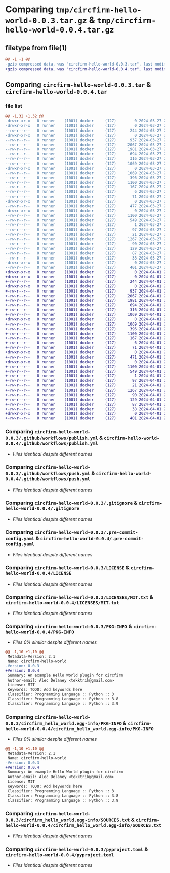 # Comparing `tmp/circfirm-hello-world-0.0.3.tar.gz` & `tmp/circfirm-hello-world-0.0.4.tar.gz`

## filetype from file(1)

```diff
@@ -1 +1 @@
-gzip compressed data, was "circfirm-hello-world-0.0.3.tar", last modified: Wed Mar 27 21:00:49 2024, max compression
+gzip compressed data, was "circfirm-hello-world-0.0.4.tar", last modified: Mon Apr  1 20:18:18 2024, max compression
```

## Comparing `circfirm-hello-world-0.0.3.tar` & `circfirm-hello-world-0.0.4.tar`

### file list

```diff
@@ -1,32 +1,32 @@
-drwxr-xr-x   0 runner    (1001) docker     (127)        0 2024-03-27 21:00:49.751295 circfirm-hello-world-0.0.3/
-drwxr-xr-x   0 runner    (1001) docker     (127)        0 2024-03-27 21:00:49.747295 circfirm-hello-world-0.0.3/.github/
--rw-r--r--   0 runner    (1001) docker     (127)      244 2024-03-27 21:00:40.000000 circfirm-hello-world-0.0.3/.github/dependabot.yml
-drwxr-xr-x   0 runner    (1001) docker     (127)        0 2024-03-27 21:00:49.747295 circfirm-hello-world-0.0.3/.github/workflows/
--rw-r--r--   0 runner    (1001) docker     (127)      937 2024-03-27 21:00:40.000000 circfirm-hello-world-0.0.3/.github/workflows/publish.yml
--rw-r--r--   0 runner    (1001) docker     (127)     2067 2024-03-27 21:00:40.000000 circfirm-hello-world-0.0.3/.github/workflows/push.yml
--rw-r--r--   0 runner    (1001) docker     (127)     1981 2024-03-27 21:00:40.000000 circfirm-hello-world-0.0.3/.gitignore
--rw-r--r--   0 runner    (1001) docker     (127)      694 2024-03-27 21:00:40.000000 circfirm-hello-world-0.0.3/.pre-commit-config.yaml
--rw-r--r--   0 runner    (1001) docker     (127)      316 2024-03-27 21:00:40.000000 circfirm-hello-world-0.0.3/.readthedocs.yaml
--rw-r--r--   0 runner    (1001) docker     (127)     1069 2024-03-27 21:00:40.000000 circfirm-hello-world-0.0.3/LICENSE
-drwxr-xr-x   0 runner    (1001) docker     (127)        0 2024-03-27 21:00:49.751295 circfirm-hello-world-0.0.3/LICENSES/
--rw-r--r--   0 runner    (1001) docker     (127)     1069 2024-03-27 21:00:40.000000 circfirm-hello-world-0.0.3/LICENSES/MIT.txt
--rw-r--r--   0 runner    (1001) docker     (127)      396 2024-03-27 21:00:40.000000 circfirm-hello-world-0.0.3/Makefile
--rw-r--r--   0 runner    (1001) docker     (127)     1100 2024-03-27 21:00:49.751295 circfirm-hello-world-0.0.3/PKG-INFO
--rw-r--r--   0 runner    (1001) docker     (127)      167 2024-03-27 21:00:40.000000 circfirm-hello-world-0.0.3/README.rst
--rw-r--r--   0 runner    (1001) docker     (127)        6 2024-03-27 21:00:46.000000 circfirm-hello-world-0.0.3/VERSION
--rw-r--r--   0 runner    (1001) docker     (127)       71 2024-03-27 21:00:40.000000 circfirm-hello-world-0.0.3/VERSION.license
-drwxr-xr-x   0 runner    (1001) docker     (127)        0 2024-03-27 21:00:49.751295 circfirm-hello-world-0.0.3/circfirm_hello_world/
--rw-r--r--   0 runner    (1001) docker     (127)      477 2024-03-27 21:00:40.000000 circfirm-hello-world-0.0.3/circfirm_hello_world/__init__.py
-drwxr-xr-x   0 runner    (1001) docker     (127)        0 2024-03-27 21:00:49.751295 circfirm-hello-world-0.0.3/circfirm_hello_world.egg-info/
--rw-r--r--   0 runner    (1001) docker     (127)     1100 2024-03-27 21:00:49.000000 circfirm-hello-world-0.0.3/circfirm_hello_world.egg-info/PKG-INFO
--rw-r--r--   0 runner    (1001) docker     (127)      549 2024-03-27 21:00:49.000000 circfirm-hello-world-0.0.3/circfirm_hello_world.egg-info/SOURCES.txt
--rw-r--r--   0 runner    (1001) docker     (127)        1 2024-03-27 21:00:49.000000 circfirm-hello-world-0.0.3/circfirm_hello_world.egg-info/dependency_links.txt
--rw-r--r--   0 runner    (1001) docker     (127)       97 2024-03-27 21:00:49.000000 circfirm-hello-world-0.0.3/circfirm_hello_world.egg-info/requires.txt
--rw-r--r--   0 runner    (1001) docker     (127)       21 2024-03-27 21:00:49.000000 circfirm-hello-world-0.0.3/circfirm_hello_world.egg-info/top_level.txt
--rw-r--r--   0 runner    (1001) docker     (127)     1267 2024-03-27 21:00:40.000000 circfirm-hello-world-0.0.3/pyproject.toml
--rw-r--r--   0 runner    (1001) docker     (127)       90 2024-03-27 21:00:40.000000 circfirm-hello-world-0.0.3/requirements-base.txt
--rw-r--r--   0 runner    (1001) docker     (127)      129 2024-03-27 21:00:40.000000 circfirm-hello-world-0.0.3/requirements-dev.txt
--rw-r--r--   0 runner    (1001) docker     (127)       87 2024-03-27 21:00:40.000000 circfirm-hello-world-0.0.3/requirements.txt
--rw-r--r--   0 runner    (1001) docker     (127)       38 2024-03-27 21:00:49.751295 circfirm-hello-world-0.0.3/setup.cfg
-drwxr-xr-x   0 runner    (1001) docker     (127)        0 2024-03-27 21:00:49.751295 circfirm-hello-world-0.0.3/tests/
--rw-r--r--   0 runner    (1001) docker     (127)      401 2024-03-27 21:00:40.000000 circfirm-hello-world-0.0.3/tests/test_plugin.py
+drwxr-xr-x   0 runner    (1001) docker     (127)        0 2024-04-01 20:18:18.736260 circfirm-hello-world-0.0.4/
+drwxr-xr-x   0 runner    (1001) docker     (127)        0 2024-04-01 20:18:18.732260 circfirm-hello-world-0.0.4/.github/
+-rw-r--r--   0 runner    (1001) docker     (127)      244 2024-04-01 20:18:11.000000 circfirm-hello-world-0.0.4/.github/dependabot.yml
+drwxr-xr-x   0 runner    (1001) docker     (127)        0 2024-04-01 20:18:18.732260 circfirm-hello-world-0.0.4/.github/workflows/
+-rw-r--r--   0 runner    (1001) docker     (127)      937 2024-04-01 20:18:11.000000 circfirm-hello-world-0.0.4/.github/workflows/publish.yml
+-rw-r--r--   0 runner    (1001) docker     (127)     2067 2024-04-01 20:18:11.000000 circfirm-hello-world-0.0.4/.github/workflows/push.yml
+-rw-r--r--   0 runner    (1001) docker     (127)     1981 2024-04-01 20:18:11.000000 circfirm-hello-world-0.0.4/.gitignore
+-rw-r--r--   0 runner    (1001) docker     (127)      694 2024-04-01 20:18:11.000000 circfirm-hello-world-0.0.4/.pre-commit-config.yaml
+-rw-r--r--   0 runner    (1001) docker     (127)      316 2024-04-01 20:18:11.000000 circfirm-hello-world-0.0.4/.readthedocs.yaml
+-rw-r--r--   0 runner    (1001) docker     (127)     1069 2024-04-01 20:18:11.000000 circfirm-hello-world-0.0.4/LICENSE
+drwxr-xr-x   0 runner    (1001) docker     (127)        0 2024-04-01 20:18:18.732260 circfirm-hello-world-0.0.4/LICENSES/
+-rw-r--r--   0 runner    (1001) docker     (127)     1069 2024-04-01 20:18:11.000000 circfirm-hello-world-0.0.4/LICENSES/MIT.txt
+-rw-r--r--   0 runner    (1001) docker     (127)      396 2024-04-01 20:18:11.000000 circfirm-hello-world-0.0.4/Makefile
+-rw-r--r--   0 runner    (1001) docker     (127)     1100 2024-04-01 20:18:18.732260 circfirm-hello-world-0.0.4/PKG-INFO
+-rw-r--r--   0 runner    (1001) docker     (127)      167 2024-04-01 20:18:11.000000 circfirm-hello-world-0.0.4/README.rst
+-rw-r--r--   0 runner    (1001) docker     (127)        6 2024-04-01 20:18:15.000000 circfirm-hello-world-0.0.4/VERSION
+-rw-r--r--   0 runner    (1001) docker     (127)       71 2024-04-01 20:18:11.000000 circfirm-hello-world-0.0.4/VERSION.license
+drwxr-xr-x   0 runner    (1001) docker     (127)        0 2024-04-01 20:18:18.732260 circfirm-hello-world-0.0.4/circfirm_hello_world/
+-rw-r--r--   0 runner    (1001) docker     (127)      471 2024-04-01 20:18:11.000000 circfirm-hello-world-0.0.4/circfirm_hello_world/__init__.py
+drwxr-xr-x   0 runner    (1001) docker     (127)        0 2024-04-01 20:18:18.732260 circfirm-hello-world-0.0.4/circfirm_hello_world.egg-info/
+-rw-r--r--   0 runner    (1001) docker     (127)     1100 2024-04-01 20:18:18.000000 circfirm-hello-world-0.0.4/circfirm_hello_world.egg-info/PKG-INFO
+-rw-r--r--   0 runner    (1001) docker     (127)      549 2024-04-01 20:18:18.000000 circfirm-hello-world-0.0.4/circfirm_hello_world.egg-info/SOURCES.txt
+-rw-r--r--   0 runner    (1001) docker     (127)        1 2024-04-01 20:18:18.000000 circfirm-hello-world-0.0.4/circfirm_hello_world.egg-info/dependency_links.txt
+-rw-r--r--   0 runner    (1001) docker     (127)       97 2024-04-01 20:18:18.000000 circfirm-hello-world-0.0.4/circfirm_hello_world.egg-info/requires.txt
+-rw-r--r--   0 runner    (1001) docker     (127)       21 2024-04-01 20:18:18.000000 circfirm-hello-world-0.0.4/circfirm_hello_world.egg-info/top_level.txt
+-rw-r--r--   0 runner    (1001) docker     (127)     1267 2024-04-01 20:18:11.000000 circfirm-hello-world-0.0.4/pyproject.toml
+-rw-r--r--   0 runner    (1001) docker     (127)       90 2024-04-01 20:18:11.000000 circfirm-hello-world-0.0.4/requirements-base.txt
+-rw-r--r--   0 runner    (1001) docker     (127)      129 2024-04-01 20:18:11.000000 circfirm-hello-world-0.0.4/requirements-dev.txt
+-rw-r--r--   0 runner    (1001) docker     (127)       87 2024-04-01 20:18:11.000000 circfirm-hello-world-0.0.4/requirements.txt
+-rw-r--r--   0 runner    (1001) docker     (127)       38 2024-04-01 20:18:18.736260 circfirm-hello-world-0.0.4/setup.cfg
+drwxr-xr-x   0 runner    (1001) docker     (127)        0 2024-04-01 20:18:18.732260 circfirm-hello-world-0.0.4/tests/
+-rw-r--r--   0 runner    (1001) docker     (127)      401 2024-04-01 20:18:11.000000 circfirm-hello-world-0.0.4/tests/test_plugin.py
```

### Comparing `circfirm-hello-world-0.0.3/.github/workflows/publish.yml` & `circfirm-hello-world-0.0.4/.github/workflows/publish.yml`

 * *Files identical despite different names*

### Comparing `circfirm-hello-world-0.0.3/.github/workflows/push.yml` & `circfirm-hello-world-0.0.4/.github/workflows/push.yml`

 * *Files identical despite different names*

### Comparing `circfirm-hello-world-0.0.3/.gitignore` & `circfirm-hello-world-0.0.4/.gitignore`

 * *Files identical despite different names*

### Comparing `circfirm-hello-world-0.0.3/.pre-commit-config.yaml` & `circfirm-hello-world-0.0.4/.pre-commit-config.yaml`

 * *Files identical despite different names*

### Comparing `circfirm-hello-world-0.0.3/LICENSE` & `circfirm-hello-world-0.0.4/LICENSE`

 * *Files identical despite different names*

### Comparing `circfirm-hello-world-0.0.3/LICENSES/MIT.txt` & `circfirm-hello-world-0.0.4/LICENSES/MIT.txt`

 * *Files identical despite different names*

### Comparing `circfirm-hello-world-0.0.3/PKG-INFO` & `circfirm-hello-world-0.0.4/PKG-INFO`

 * *Files 0% similar despite different names*

```diff
@@ -1,10 +1,10 @@
 Metadata-Version: 2.1
 Name: circfirm-hello-world
-Version: 0.0.3
+Version: 0.0.4
 Summary: An example Hello World plugin for circfirm
 Author-email: Alec Delaney <tekktrik@gmail.com>
 License: MIT
 Keywords: TODO: Add keywords here
 Classifier: Programming Language :: Python :: 3
 Classifier: Programming Language :: Python :: 3.8
 Classifier: Programming Language :: Python :: 3.9
```

### Comparing `circfirm-hello-world-0.0.3/circfirm_hello_world.egg-info/PKG-INFO` & `circfirm-hello-world-0.0.4/circfirm_hello_world.egg-info/PKG-INFO`

 * *Files 0% similar despite different names*

```diff
@@ -1,10 +1,10 @@
 Metadata-Version: 2.1
 Name: circfirm-hello-world
-Version: 0.0.3
+Version: 0.0.4
 Summary: An example Hello World plugin for circfirm
 Author-email: Alec Delaney <tekktrik@gmail.com>
 License: MIT
 Keywords: TODO: Add keywords here
 Classifier: Programming Language :: Python :: 3
 Classifier: Programming Language :: Python :: 3.8
 Classifier: Programming Language :: Python :: 3.9
```

### Comparing `circfirm-hello-world-0.0.3/circfirm_hello_world.egg-info/SOURCES.txt` & `circfirm-hello-world-0.0.4/circfirm_hello_world.egg-info/SOURCES.txt`

 * *Files identical despite different names*

### Comparing `circfirm-hello-world-0.0.3/pyproject.toml` & `circfirm-hello-world-0.0.4/pyproject.toml`

 * *Files identical despite different names*

